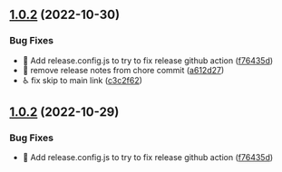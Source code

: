 ## [1.0.2](https://github.com/josephshambrook/js-2023/compare/v1.0.1...v1.0.2) (2022-10-30)


### Bug Fixes

* :bug: Add release.config.js to try to fix release github action ([f76435d](https://github.com/josephshambrook/js-2023/commit/f76435d1eff96aa57a3d94d1f79f151286e343dc))
* :bug: remove release notes from chore commit ([a612d27](https://github.com/josephshambrook/js-2023/commit/a612d276f8f60593e57f276b6fe784f4152e09d9))
* :wheelchair: fix skip to main link ([c3c2f62](https://github.com/josephshambrook/js-2023/commit/c3c2f62861d6bcb06a021df59856bf619e181122))

## [1.0.2](https://github.com/josephshambrook/js-2023/compare/v1.0.1...v1.0.2) (2022-10-29)


### Bug Fixes

* :bug: Add release.config.js to try to fix release github action ([f76435d](https://github.com/josephshambrook/js-2023/commit/f76435d1eff96aa57a3d94d1f79f151286e343dc))
